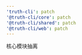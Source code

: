 ```yaml
---
'truth-cli': patch
'@truth-cli/core': patch
'@truth-cli/shared': patch
'@truth-cli/web': patch
---
```


核心模块抽离
